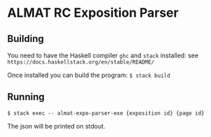 # ALMAT RC Exposition Parser

## Building

You need to have the Haskell compiler `ghc` and `stack` installed: see
`https://docs.haskellstack.org/en/stable/README/`

Once installed you can build the program:
`$ stack build`

## Running

`$ stack exec -- almat-expo-parser-exe {exposition id} {page id}`

The json will be printed on stdout.